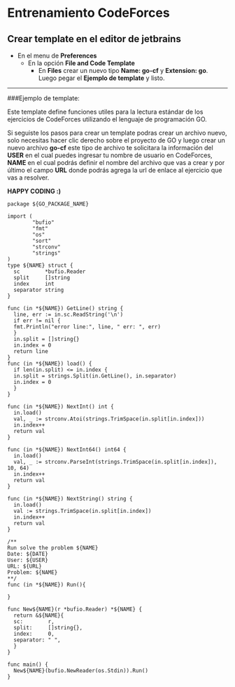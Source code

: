 # Entrenamiento CodeForces

## Crear template en el editor de jetbrains 

- En el menu de **Preferences** 
  - En la opción **File and Code Template**
    - En **Files** crear un nuevo tipo **Name: go-cf** y **Extension: go**. Luego pegar el **Ejemplo de template** y listo.
---
  

###Ejemplo de template:

Este template define funciones utiles para la lectura estándar de los ejercicios de CodeForces utilizando el lenguaje de programación GO.

Si seguiste los pasos para crear un template podras crear un archivo nuevo, solo necesitas hacer clic derecho sobre el proyecto de GO y luego crear un nuevo archivo **go-cf** este tipo de archivo te solicitara la información del **USER** en el cual puedes ingresar tu nombre de usuario en CodeForces, **NAME** en el cual podrás definir el nombre del archivo que vas a crear y por último el campo **URL** donde podrás agrega la url de enlace al ejercicio que vas a resolver.


**HAPPY CODING :)**

```
package ${GO_PACKAGE_NAME}

import (
        "bufio"
        "fmt"
        "os"
        "sort"
        "strconv"
        "strings"
)
type ${NAME} struct {
  sc        *bufio.Reader
  split     []string
  index     int
  separator string
}

func (in *${NAME}) GetLine() string {
  line, err := in.sc.ReadString('\n')
  if err != nil {
  fmt.Println("error line:", line, " err: ", err)
  }
  in.split = []string{}
  in.index = 0
  return line
}
func (in *${NAME}) load() {
  if len(in.split) <= in.index {
  in.split = strings.Split(in.GetLine(), in.separator)
  in.index = 0
  }
}

func (in *${NAME}) NextInt() int {
  in.load()
  val, _ := strconv.Atoi(strings.TrimSpace(in.split[in.index]))
  in.index++
  return val
}

func (in *${NAME}) NextInt64() int64 {
  in.load()
  val, _ := strconv.ParseInt(strings.TrimSpace(in.split[in.index]), 10, 64)
  in.index++
  return val
}

func (in *${NAME}) NextString() string {
  in.load()
  val := strings.TrimSpace(in.split[in.index])
  in.index++
  return val
}

/**
Run solve the problem ${NAME}
Date: ${DATE}
User: ${USER}
URL: ${URL}
Problem: ${NAME}
**/
func (in *${NAME}) Run(){

}

func New${NAME}(r *bufio.Reader) *${NAME} {
  return &${NAME}{
  sc:        r,
  split:     []string{},
  index:     0,
  separator: " ",
  }
}

func main() {
  New${NAME}(bufio.NewReader(os.Stdin)).Run()
}
```
